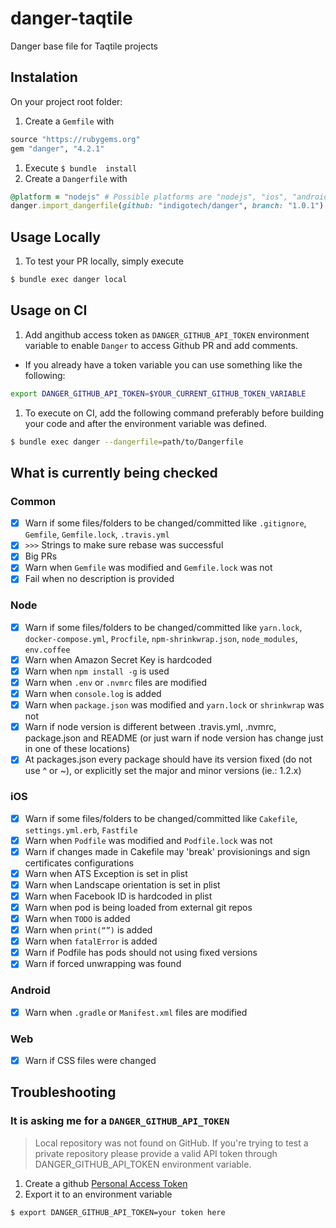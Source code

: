 # danger-taqtile

Danger base file for Taqtile projects

## Instalation

On your project root folder:

1. Create a `Gemfile` with
```ruby
source "https://rubygems.org"
gem "danger", "4.2.1"
```
1. Execute `$ bundle  install`
1. Create a `Dangerfile` with
```ruby
@platform = "nodejs" # Possible platforms are "nodejs", "ios", "android" and "web"
danger.import_dangerfile(github: "indigotech/danger", branch: "1.0.1") # replace version by latest on "Releases" section
```

## Usage Locally

1. To test your PR locally, simply execute
```bash
$ bundle exec danger local
```

## Usage on CI

1. Add angithub access token as `DANGER_GITHUB_API_TOKEN` environment variable to enable `Danger` to access Github PR and add comments. 
  - If you already have a token variable you can use something like the following:
  ```bash
  export DANGER_GITHUB_API_TOKEN=$YOUR_CURRENT_GITHUB_TOKEN_VARIABLE
  ```
1. To execute on CI, add the following command preferably before building your code and after the environment variable was defined.
```bash
$ bundle exec danger --dangerfile=path/to/Dangerfile
```


## What is currently being checked

### Common

- [x] Warn if some files/folders to be changed/committed like `.gitignore`, `Gemfile`, `Gemfile.lock`, `.travis.yml`
- [x] `>>>` Strings to make sure rebase was successful
- [x] Big PRs
- [x] Warn when `Gemfile` was modified and `Gemfile.lock` was not
- [x] Fail when no description is provided

### Node

- [x] Warn if some files/folders to be changed/committed like `yarn.lock`, `docker-compose.yml`, `Procfile`, `npm-shrinkwrap.json`, `node_modules`, `env.coffee`
- [x] Warn when Amazon Secret Key is hardcoded
- [x] Warn when `npm install -g` is used
- [x] Warn when `.env` or `.nvmrc` files are modified
- [x] Warn when `console.log` is added 
- [x] Warn when `package.json` was modified and `yarn.lock` or `shrinkwrap` was not
- [x] Warn if node version is different between .travis.yml, .nvmrc, package.json and README (or just warn if node version has change just in one of these locations)
- [x] At packages.json every package should have its version fixed (do not use ^ or ~), or explicitly set the major and minor versions (ie.: 1.2.x)

### iOS

- [x] Warn if some files/folders to be changed/committed like `Cakefile`, `settings.yml.erb`, `Fastfile`
- [x] Warn when `Podfile` was modified and `Podfile.lock` was not
- [x] Warn if changes made in Cakefile may 'break' provisionings and sign certificates configurations
- [x] Warn when ATS Exception is set in plist
- [x] Warn when Landscape orientation is set in plist
- [x] Warn when Facebook ID is hardcoded in plist
- [x] Warn when pod is being loaded from external git repos
- [x] Warn when `TODO` is added
- [x] Warn when `print(“”)` is added
- [x] Warn when `fatalError` is added
- [x] Warn if Podfile has pods should not using fixed versions
- [x] Warn if forced unwrapping was found

### Android

- [x] Warn when `.gradle` or `Manifest.xml` files are modified

### Web

- [x] Warn if CSS files were changed

## Troubleshooting

### It is asking me for a `DANGER_GITHUB_API_TOKEN`

> Local repository was not found on GitHub. If you're trying to test a private repository please provide a valid API token through DANGER_GITHUB_API_TOKEN environment variable.

1. Create a github [Personal Access Token](https://help.github.com/articles/creating-an-access-token-for-command-line-use/)
2. Export it to an environment variable
```bash
$ export DANGER_GITHUB_API_TOKEN=your token here
```